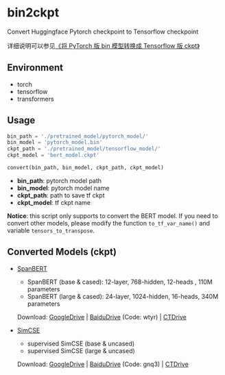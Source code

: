 # bin2ckpt

Convert Huggingface Pytorch checkpoint to Tensorflow checkpoint

详细说明可以参见[《将 PyTorch 版 bin 模型转换成 Tensorflow 版 ckpt》](https://xiaosheng.blog/2021/04/12/pytorch-model-to-tensorflow-ckpt.html)

## Environment

- torch
- tensorflow
- transformers

## Usage

```python
bin_path = './pretrained_model/pytorch_model/'
bin_model = 'pytorch_model.bin'
ckpt_path = './pretrained_model/tensorflow_model/'
ckpt_model = 'bert_model.ckpt'

convert(bin_path, bin_model, ckpt_path, ckpt_model)
```

- **bin_path**: pytorch model path
- **bin_model**: pytorch model name
- **ckpt_path**: path to save tf ckpt
- **ckpt_model**: tf ckpt name

**Notice**: this script only supports to convert the BERT model. If you need to convert other models, please modify the function `to_tf_var_name()` and variable `tensors_to_transpose`.

## Converted Models (ckpt)

- [SpanBERT](https://github.com/facebookresearch/SpanBERT)
  - SpanBERT (base & cased): 12-layer, 768-hidden, 12-heads , 110M parameters
  - SpanBERT (large & cased): 24-layer, 1024-hidden, 16-heads, 340M parameters

  Download: [GoogleDrive](https://drive.google.com/drive/folders/1W8MT99_SvECIaJ2rSthwCraSvM5XkGwH?usp=sharing) | [BaiduDrive](https://pan.baidu.com/s/1-VMYZ7KKxoCveokwIu_27g) (Code: wtyr) | [CTDrive](http://file.xiaosheng.run/d/4096332-43294170-42b59d)

- [SimCSE](https://github.com/princeton-nlp/SimCSE)
  - supervised SimCSE (base & uncased)
  - supervised SimCSE (large & uncased)

  Download: [GoogleDrive](https://drive.google.com/drive/folders/1rDB259UIU2mIq52EfluSHdav1tPt2UQf?usp=sharing) | [BaiduDrive](https://pan.baidu.com/s/139lR2DzkkR35ds1ErrbqyA) (Code: gnq3) | [CTDrive](http://file.xiaosheng.run/d/4096332-43488940-1d8a39)
